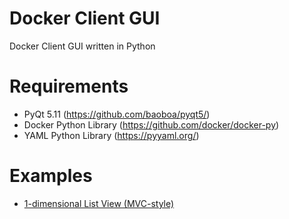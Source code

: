 # Docker Client GUI
Docker Client GUI written in Python

# Requirements
- PyQt 5.11 (https://github.com/baoboa/pyqt5/)
- Docker Python Library (https://github.com/docker/docker-py)
- YAML Python Library (https://pyyaml.org/)

# Examples
- [1-dimensional List View (MVC-style)](https://github.com/jeanbritz/pyqt-docker-client/tree/master/example/listview_mvc)